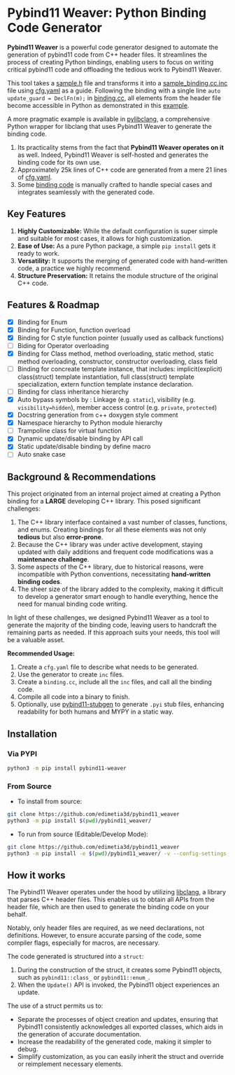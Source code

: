 # Pybind11 Weaver: Python Binding Code Generator

**Pybind11 Weaver** is a powerful code generator designed to automate the generation of pybind11 code from C++ header
files. It streamlines the process of creating Python bindings, enabling users to focus on writing critical pybind11 code
and offloading the tedious work to Pybind11 Weaver.

This tool takes a [sample.h](https://github.com/edimetia3d/pybind11_weaver/blob/main/sample/all_feature/sample.h) file
and transforms it into
a [sample_binding.cc.inc](https://github.com/edimetia3d/pybind11_weaver/blob/main/sample/all_feature/sample_binding.cc.inc)
file using [cfg.yaml](https://github.com/edimetia3d/pybind11_weaver/blob/main/sample/all_feature/cfg.yaml) as a guide.
Following the binding with a single line `auto update_guard = DeclFn(m);`
in [binding.cc](https://github.com/edimetia3d/pybind11_weaver/blob/main/sample/all_feature/binding.cc), all elements
from the header file become accessible in Python as demonstrated in
this [example](https://github.com/edimetia3d/pybind11_weaver/blob/main/test/sample_test/launch_module.py).

A more pragmatic example is available in [pylibclang](https://github.com/edimetia3d/pylibclang), a comprehensive Python
wrapper for libclang that uses Pybind11 Weaver to generate the binding code.

1. Its practicality stems from the fact that **Pybind11 Weaver operates on it** as well. Indeed, Pybind11 Weaver is
   self-hosted and generates the binding code for its own use.
2. Approximately 25k lines of C++ code are generated from a mere 21 lines
   of [cfg.yaml](https://github.com/edimetia3d/pylibclang/blob/master/c_src/cfg.yaml).
3. Some [binding code](https://github.com/edimetia3d/pylibclang/blob/master/c_src/binding.cc) is manually crafted to
   handle special cases and integrates seamlessly with the generated code.

## Key Features

1. **Highly Customizable:** While the default configuration is super simple and suitable for most cases, it allows for
   high customization.
2. **Ease of Use:** As a pure Python package, a simple `pip install` gets it ready to work.
3. **Versatility:** It supports the merging of generated code with hand-written code, a practice we highly recommend.
4. **Structure Preservation:** It retains the module structure of the original C++ code.

## Features & Roadmap

- [x] Binding for Enum
- [x] Binding for Function, function overload
- [x] Binding for C style function pointer (usually used as callback functions)
- [ ] Biding for Operator overloading
- [x] Binding for Class method, method overloading, static method, static method overloading, constructor, constructor
  overloading, class field
- [ ] Binding for concreate template instance, that includes: implicit(explicit) class(struct) template instantiation,
  full class(struct) template specialization, extern function template instance declaration.
- [ ] Binding for class inheritance hierarchy
- [x] Auto bypass symbols by : Linkage (e.g. `static`), visibility (e.g. `visibility=hidden`), member access
  control (e.g. `private`, `protected`)
- [x] Docstring generation from c++ doxygen style comment
- [x] Namespace hierarchy to Python module hierarchy
- [ ] Trampoline class for virtual function
- [x] Dynamic update/disable binding by API call
- [x] Static update/disable binding by define macro
- [ ] Auto snake case

## Background & Recommendations

This project originated from an internal project aimed at creating a Python binding for a **LARGE** developing C++
library. This posed significant challenges:

1. The C++ library interface contained a vast number of classes, functions, and enums. Creating bindings for all these
   elements was not only **tedious** but also **error-prone**.
2. Because the C++ library was under active development, staying updated with daily additions and frequent code
   modifications was a **maintenance challenge**.
3. Some aspects of the C++ library, due to historical reasons, were incompatible with Python conventions, necessitating
   **hand-written binding codes**.
4. The sheer size of the library added to the complexity, making it difficult to develop a generator smart enough to
   handle everything, hence the need for manual binding code writing.

In light of these challenges, we designed Pybind11 Weaver as a tool to generate the majority of the binding code,
leaving users to handcraft the remaining parts as needed. If this approach suits your needs, this tool will be a
valuable asset.

**Recommended Usage:**

1. Create a `cfg.yaml` file to describe what needs to be generated.
2. Use the generator to create `inc` files.
3. Create a `binding.cc`, include all the `inc` files, and call all the binding code.
4. Compile all code into a binary to finish.
5. Optionally, use [pybind11-stubgen](https://github.com/sizmailov/pybind11-stubgen) to generate `.pyi` stub files,
   enhancing readability for both humans and MYPY in a static way.

## Installation

### Via PYPI

```bash
python3 -m pip install pybind11-weaver
```

### From Source

* To install from source:

```bash
git clone https://github.com/edimetia3d/pybind11_weaver
python3 -m pip install $(pwd)/pybind11_weaver/
```

* To run from source (Editable/Develop Mode):

```bash
git clone https://github.com/edimetia3d/pybind11_weaver
python3 -m pip install -e $(pwd)/pybind11_weaver/ -v --config-settings editable_mode=compat
```

## How it works

The Pybind11 Weaver operates under the hood by utilizing [libclang](https://clang.llvm.org/), a library that parses C++
header files. This enables us to obtain all APIs from the header file, which are then used to generate the binding code
on your behalf.

Notably, only header files are required, as we need declarations, not definitions. However, to ensure accurate parsing
of the code, some compiler flags, especially for macros, are necessary.

The code generated is structured into a `struct`:

1. During the construction of the struct, it creates some Pybind11 objects, such as `pybind11::class_`
   or `pybind11::enum_`.
2. When the `Update()` API is invoked, the Pybind11 object experiences an update.

The use of a struct permits us to:

* Separate the processes of object creation and updates, ensuring that Pybind11 consistently acknowledges all exported
  classes, which aids in the generation of accurate documentation.
* Increase the readability of the generated code, making it simpler to debug.
* Simplify customization, as you can easily inherit the struct and override or reimplement necessary elements.

